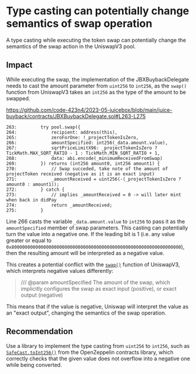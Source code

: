 # Type casting can potentially change semantics of swap operation

A type casting while executing the token swap can potentially change the semantics of the swap action in the UniswapV3 pool.

## Impact

While executing the swap, the implementation of the JBXBuybackDelegate needs to cast the amount parameter from `uint256` to `int256`, as the `swap()` function from UniswapV3 takes an `int256` as the type of the amount to be swapped.

https://github.com/code-423n4/2023-05-juicebox/blob/main/juice-buyback/contracts/JBXBuybackDelegate.sol#L263-L275

```solidity
263:         try pool.swap({
264:             recipient: address(this),
265:             zeroForOne: !_projectTokenIsZero,
266:             amountSpecified: int256(_data.amount.value),
267:             sqrtPriceLimitX96: _projectTokenIsZero ? TickMath.MAX_SQRT_RATIO - 1 : TickMath.MIN_SQRT_RATIO + 1,
268:             data: abi.encode(_minimumReceivedFromSwap)
269:         }) returns (int256 amount0, int256 amount1) {
270:             // Swap succeded, take note of the amount of projectToken received (negative as it is an exact input)
271:             _amountReceived = uint256(-(_projectTokenIsZero ? amount0 : amount1));
272:         } catch {
273:             // implies _amountReceived = 0 -> will later mint when back in didPay
274:             return _amountReceived;
275:         }
```

Line 266 casts the variable `_data.amount.value` to `int256` to pass it as the `amountSpecified` member of swap parameters. This casting can potentially turn the value into a negative one. If the leading bit is 1 (i.e. any value greater or equal to `0x8000000000000000000000000000000000000000000000000000000000000000`), then the resulting amount will be interpreted as a negative value. 

This creates a potential conflict with the [`swap()`](https://docs.uniswap.org/contracts/v3/reference/core/UniswapV3Pool#swap) function of UniswapV3, which interprets negative values differently:

> /// @param amountSpecified The amount of the swap, which implicitly configures the swap as exact input (positive), or exact output (negative)

This means that if the value is negative, Uniswap will interpret the value as an "exact output", changing the semantics of the swap operation.

## Recommendation

Use a library to implement the type casting from `uint256` to `int256`, such as [`SafeCast.toInt256()`](https://docs.openzeppelin.com/contracts/4.x/api/utils#SafeCast-toInt256-uint256-) from the OpenZeppelin contracts library, which correctly checks that the given value does not overflow into a negative one while being converted.

